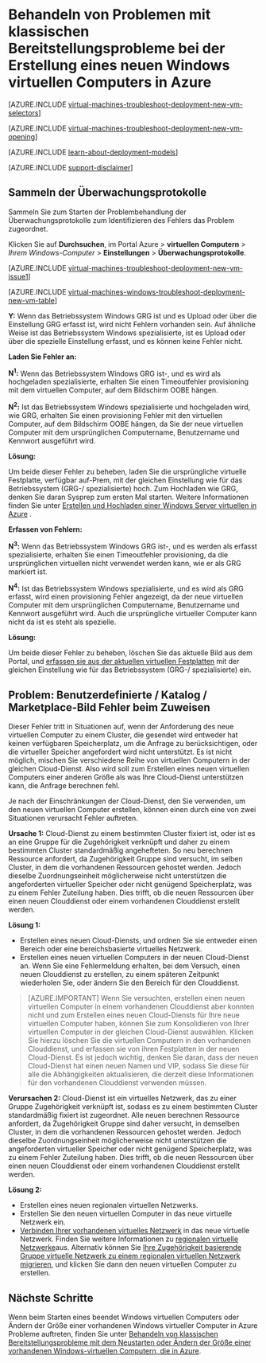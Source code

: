 <properties
   pageTitle="Behandeln von Problemen mit Windows virtueller Computer Bereitstellung-klassischen | Microsoft Azure"
   description="Problembehandlung bei klassischen Bereitstellungsprobleme beim Erstellen eines neuen Windows virtuellen Computers in Azure"
   services="virtual-machines-windows"
   documentationCenter=""
   authors="JiangChen79"
   manager="felixwu"
   editor=""
   tags="top-support-issue"/>

<tags
  ms.service="virtual-machines-windows"
  ms.workload="na"
  ms.tgt_pltfrm="vm-windows"
  ms.devlang="na"
  ms.topic="article"
  ms.date="09/06/2016"
  ms.author="cjiang"/>

# <a name="troubleshoot-classic-deployment-issues-with-creating-a-new-windows-virtual-machine-in-azure"></a>Behandeln von Problemen mit klassischen Bereitstellungsprobleme bei der Erstellung eines neuen Windows virtuellen Computers in Azure

[AZURE.INCLUDE [virtual-machines-troubleshoot-deployment-new-vm-selectors](../../includes/virtual-machines-windows-troubleshoot-deployment-new-vm-selectors-include.md)]

[AZURE.INCLUDE [virtual-machines-troubleshoot-deployment-new-vm-opening](../../includes/virtual-machines-troubleshoot-deployment-new-vm-opening-include.md)]

[AZURE.INCLUDE [learn-about-deployment-models](../../includes/learn-about-deployment-models-classic-include.md)]

[AZURE.INCLUDE [support-disclaimer](../../includes/support-disclaimer.md)]

## <a name="collect-audit-logs"></a>Sammeln der Überwachungsprotokolle

Sammeln Sie zum Starten der Problembehandlung der Überwachungsprotokolle zum Identifizieren des Fehlers das Problem zugeordnet.

Klicken Sie auf **Durchsuchen**, im Portal Azure > **virtuellen Computern** > *Ihrem Windows-Computer* > **Einstellungen** > **Überwachungsprotokolle**.

[AZURE.INCLUDE [virtual-machines-troubleshoot-deployment-new-vm-issue1](../../includes/virtual-machines-troubleshoot-deployment-new-vm-issue1-include.md)]

[AZURE.INCLUDE [virtual-machines-windows-troubleshoot-deployment-new-vm-table](../../includes/virtual-machines-windows-troubleshoot-deployment-new-vm-table.md)]

**Y:** Wenn das Betriebssystem Windows GRG ist und es Upload oder über die Einstellung GRG erfasst ist, wird nicht Fehlern vorhanden sein. Auf ähnliche Weise ist das Betriebssystem Windows spezialisierte, ist es Upload oder über die spezielle Einstellung erfasst, und es können keine Fehler nicht.

**Laden Sie Fehler an:**

**N<sup>1</sup>:** Wenn das Betriebssystem Windows GRG ist-, und es wird als hochgeladen spezialisierte, erhalten Sie einen Timeoutfehler provisioning mit dem virtuellen Computer, auf dem Bildschirm OOBE hängen.

**N<sup>2</sup>:** Ist das Betriebssystem Windows spezialisierte und hochgeladen wird, wie GRG, erhalten Sie einen provisioning Fehler mit den virtuellen Computer, auf dem Bildschirm OOBE hängen, da Sie der neue virtuellen Computer mit dem ursprünglichen Computername, Benutzername und Kennwort ausgeführt wird.

**Lösung:**

Um beide dieser Fehler zu beheben, laden Sie die ursprüngliche virtuelle Festplatte, verfügbar auf-Prem, mit der gleichen Einstellung wie für das Betriebssystem (GRG-/ spezialisierte) hoch. Zum Hochladen wie GRG, denken Sie daran Sysprep zum ersten Mal starten. Weitere Informationen finden Sie unter [Erstellen und Hochladen einer Windows Server virtuellen in Azure](virtual-machines-windows-classic-createupload-vhd.md) .

**Erfassen von Fehlern:**

**N<sup>3</sup>:** Wenn das Betriebssystem Windows GRG ist-, und es werden als erfasst spezialisierte, erhalten Sie einen Timeoutfehler provisioning, da die ursprünglichen virtuellen nicht verwendet werden kann, wie er als GRG markiert ist.

**N<sup>4</sup>:** Ist das Betriebssystem Windows spezialisierte, und es wird als GRG erfasst, wird einen provisioning Fehler angezeigt, da der neue virtuellen Computer mit dem ursprünglichen Computername, Benutzername und Kennwort ausgeführt wird. Auch die ursprüngliche virtueller Computer kann nicht da ist es steht als spezielle.

**Lösung:**

Um beide dieser Fehler zu beheben, löschen Sie das aktuelle Bild aus dem Portal, und [erfassen sie aus der aktuellen virtuellen Festplatten](virtual-machines-windows-classic-capture-image.md) mit der gleichen Einstellung wie für das Betriebssystem (GRG-/ spezialisierte) ein.

## <a name="issue-custom-gallery-marketplace-image-allocation-failure"></a>Problem: Benutzerdefinierte / Katalog / Marketplace-Bild Fehler beim Zuweisen
Dieser Fehler tritt in Situationen auf, wenn der Anforderung des neue virtuellen Computer zu einem Cluster, die gesendet wird entweder hat keinen verfügbaren Speicherplatz, um die Anfrage zu berücksichtigen, oder die virtueller Speicher angefordert wird nicht unterstützt. Es ist nicht möglich, mischen Sie verschiedene Reihe von virtuellen Computern in der gleichen Cloud-Dienst. Also wird soll zum Erstellen eines neuen virtuellen Computers einer anderen Größe als was Ihre Cloud-Dienst unterstützen kann, die Anfrage berechnen fehl.

Je nach der Einschränkungen der Cloud-Dienst, den Sie verwenden, um den neuen virtuellen Computer erstellen, können einen durch eine von zwei Situationen verursacht Fehler auftreten.

**Ursache 1:** Cloud-Dienst zu einem bestimmten Cluster fixiert ist, oder ist es an eine Gruppe für die Zugehörigkeit verknüpft und daher zu einem bestimmten Cluster standardmäßig angehefteten. So neu berechnen Ressource anfordert, da Zugehörigkeit Gruppe sind versucht, im selben Cluster, in dem die vorhandenen Ressourcen gehostet werden. Jedoch dieselbe Zuordnungseinheit möglicherweise nicht unterstützen die angeforderten virtueller Speicher oder nicht genügend Speicherplatz, was zu einem Fehler Zuteilung haben. Dies trifft, ob die neuen Ressourcen über einen neuen Clouddienst oder einem vorhandenen Clouddienst erstellt werden.

**Lösung 1:**

- Erstellen eines neuen Cloud-Diensts, und ordnen Sie sie entweder einen Bereich oder eine bereichsbasierte virtuelles Netzwerk.
- Erstellen eines neuen virtuellen Computers in der neuen Cloud-Dienst an.
  Wenn Sie eine Fehlermeldung erhalten, bei dem Versuch, einen neuen Clouddienst zu erstellen, zu einem späteren Zeitpunkt wiederholen Sie, oder ändern Sie den Bereich für den Clouddienst.

> [AZURE.IMPORTANT] Wenn Sie versuchten, erstellen einen neuen virtuellen Computer in einem vorhandenen Clouddienst aber konnten nicht und zum Erstellen eines neuen Cloud-Diensts für Ihre neue virtuellen Computer haben, können Sie zum Konsolidieren von Ihrer virtuellen Computer in der gleichen Cloud-Dienst auswählen. Klicken Sie hierzu löschen Sie die virtuellen Computern in den vorhandenen Clouddienst, und erfassen sie von ihren Festplatten in der neuen Cloud-Dienst. Es ist jedoch wichtig, denken Sie daran, dass der neuen Cloud-Dienst hat einen neuen Namen und VIP, sodass Sie diese für alle die Abhängigkeiten aktualisieren, die derzeit diese Informationen für den vorhandenen Clouddienst verwenden müssen.

**Verursachen 2:** Cloud-Dienst ist ein virtuelles Netzwerk, das zu einer Gruppe Zugehörigkeit verknüpft ist, sodass es zu einem bestimmten Cluster standardmäßig fixiert ist zugeordnet. Alle neuen berechnen Ressource anfordert, da Zugehörigkeit Gruppe sind daher versucht, in demselben Cluster, in dem die vorhandenen Ressourcen gehostet werden. Jedoch dieselbe Zuordnungseinheit möglicherweise nicht unterstützen die angeforderten virtueller Speicher oder nicht genügend Speicherplatz, was zu einem Fehler Zuteilung haben. Dies trifft, ob die neuen Ressourcen über einen neuen Clouddienst oder einem vorhandenen Clouddienst erstellt werden.

**Lösung 2:**

- Erstellen eines neuen regionalen virtuellen Netzwerks.
- Erstellen Sie den neuen virtuellen Computer in das neue virtuelle Netzwerk ein.
- [Verbinden Ihrer vorhandenen virtuelles Netzwerk](https://azure.microsoft.com/blog/vnet-to-vnet-connecting-virtual-networks-in-azure-across-different-regions/) in das neue virtuelle Netzwerk. Finden Sie weitere Informationen zu [regionalen virtuelle Netzwerke](https://azure.microsoft.com/blog/2014/05/14/regional-virtual-networks/)aus. Alternativ können Sie [Ihre Zugehörigkeit basierende Gruppe virtuelle Netzwerk zu einem regionalen virtuellen Netzwerk migrieren](https://azure.microsoft.com/blog/2014/11/26/migrating-existing-services-to-regional-scope/), und klicken Sie dann den neuen virtuellen Computer zu erstellen.

## <a name="next-steps"></a>Nächste Schritte
Wenn beim Starten eines beendet Windows virtuellen Computers oder Ändern der Größe einer vorhandenen Windows virtueller Computer in Azure Probleme auftreten, finden Sie unter [Behandeln von klassischen Bereitstellungsprobleme mit dem Neustarten oder Ändern der Größe einer vorhandenen Windows-virtuellen Computern, die in Azure](windows/classic/virtual-machines-windows-classic-restart-resize-error-troubleshooting.md).

